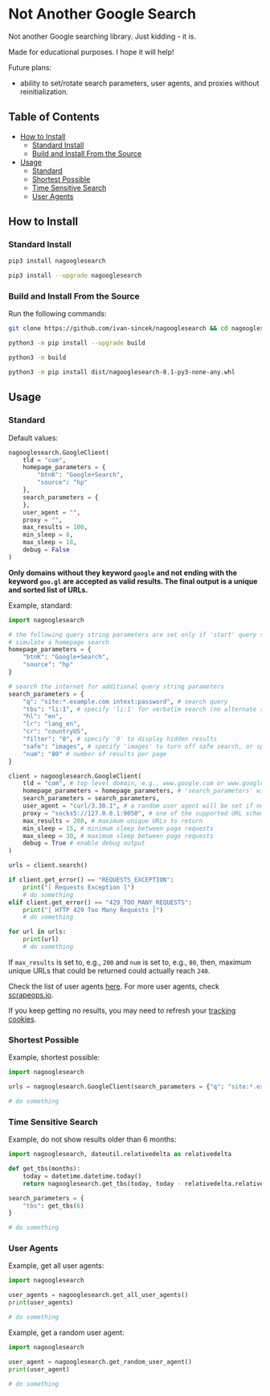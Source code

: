 # Not Another Google Search

Not another Google searching library. Just kidding - it is.

Made for educational purposes. I hope it will help!

Future plans:

* ability to set/rotate search parameters, user agents, and proxies without reinitialization.

## Table of Contents

* [How to Install](#how-to-install)
	* [Standard Install](#standard-install)
	* [Build and Install From the Source](#build-and-install-from-the-source)
* [Usage](#usage)
	* [Standard](#standard)
	* [Shortest Possible](#shortest-possible)
	* [Time Sensitive Search](#time-sensitive-search)
	* [User Agents](#user-agents)

## How to Install

### Standard Install

```bash
pip3 install nagooglesearch

pip3 install --upgrade nagooglesearch
```

### Build and Install From the Source

Run the following commands:

```bash
git clone https://github.com/ivan-sincek/nagooglesearch && cd nagooglesearch

python3 -m pip install --upgrade build

python3 -m build

python3 -m pip install dist/nagooglesearch-8.1-py3-none-any.whl
```

## Usage

### Standard

Default values:

```python
nagooglesearch.GoogleClient(
	tld = "com",
	homepage_parameters = {
		"btnK": "Google+Search",
		"source": "hp"
	},
	search_parameters = {
	},
	user_agent = "",
	proxy = "",
	max_results = 100,
	min_sleep = 8,
	max_sleep = 18,
	debug = False
)
```

**Only domains without they keyword `google` and not ending with the keyword `goo.gl` are accepted as valid results. The final output is a unique and sorted list of URLs.**

Example, standard:

```python
import nagooglesearch

# the following query string parameters are set only if 'start' query string parameter is not set or is equal to zero
# simulate a homepage search
homepage_parameters = {
	"btnK": "Google+Search",
	"source": "hp"
}

# search the internet for additional query string parameters
search_parameters = {
	"q": "site:*.example.com intext:password", # search query
	"tbs": "li:1", # specify 'li:1' for verbatim search (no alternate spellings, etc.)
	"hl": "en",
	"lr": "lang_en",
	"cr": "countryUS",
	"filter": "0", # specify '0' to display hidden results
	"safe": "images", # specify 'images' to turn off safe search, or specify 'active' to turn on safe search
	"num": "80" # number of results per page
}

client = nagooglesearch.GoogleClient(
	tld = "com", # top level domain, e.g., www.google.com or www.google.hr
	homepage_parameters = homepage_parameters, # 'search_parameters' will override 'homepage_parameters'
	search_parameters = search_parameters,
	user_agent = "curl/3.30.1", # a random user agent will be set if none is provided
	proxy = "socks5://127.0.0.1:9050", # one of the supported URL schemes are 'http[s]', 'socks4[h]', and 'socks5[h]'
	max_results = 200, # maximum unique URLs to return
	min_sleep = 15, # minimum sleep between page requests
	max_sleep = 30, # maximum sleep between page requests
	debug = True # enable debug output
)

urls = client.search()

if client.get_error() == "REQUESTS_EXCEPTION":
	print("[ Requests Exception ]")
	# do something
elif client.get_error() == "429_TOO_MANY_REQUESTS":
	print("[ HTTP 429 Too Many Requests ]")
	# do something

for url in urls:
	print(url)
	# do something
```

If `max_results` is set to, e.g., `200` and `num` is set to, e.g., `80`, then, maximum unique URLs that could be returned could actually reach `240`.

Check the list of user agents [here](https://github.com/ivan-sincek/bot-safe-agents/blob/main/src/bot_safe_agents/user_agents.txt). For more user agents, check [scrapeops.io](https://scrapeops.io).

If you keep getting no results, you may need to refresh your [tracking cookies](https://github.com/ivan-sincek/nagooglesearch/blob/main/src/nagooglesearch/nagooglesearch.py#L167).

### Shortest Possible

Example, shortest possible:

```python
import nagooglesearch

urls = nagooglesearch.GoogleClient(search_parameters = {"q": "site:*.example.com intext:password"}).search()

# do something
```

### Time Sensitive Search

Example, do not show results older than 6 months:

```python
import nagooglesearch, dateutil.relativedelta as relativedelta

def get_tbs(months):
	today = datetime.datetime.today()
	return nagooglesearch.get_tbs(today, today - relativedelta.relativedelta(months = months))

search_parameters = {
	"tbs": get_tbs(6)
}

# do something
```

### User Agents

Example, get all user agents:

```python
import nagooglesearch

user_agents = nagooglesearch.get_all_user_agents()
print(user_agents)

# do something
```

Example, get a random user agent:

```python
import nagooglesearch

user_agent = nagooglesearch.get_random_user_agent()
print(user_agent)

# do something
```
